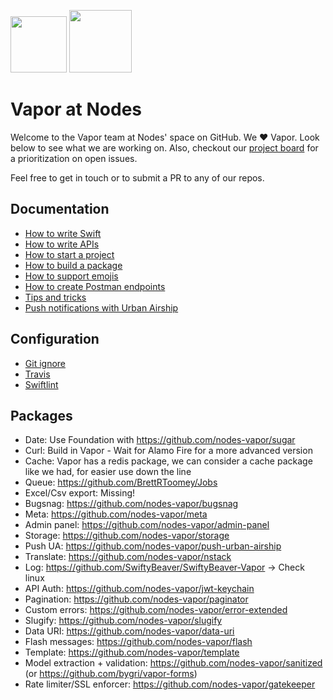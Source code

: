 <img src="https://raw.githubusercontent.com/nodes-vapor/readme/master/Assets/nodeslogo.png" width="90"/> <img src="https://raw.githubusercontent.com/nodes-vapor/readme/master/Assets/vaporlogo.png" width="100"/>

# Vapor at Nodes

Welcome to the Vapor team at Nodes' space on GitHub. We ❤️ Vapor. Look below to see what we are working on. Also, checkout our [project board](https://github.com/nodes-vapor/readme/projects/1) for a prioritization on open issues.

Feel free to get in touch or to submit a PR to any of our repos.

## Documentation

- [How to write Swift](https://github.com/nodes-vapor/readme/blob/master/Documentation/guide-how-to-write-swift.md)
- [How to write APIs](https://github.com/nodes-vapor/readme/blob/master/Documentation/how-to-write-apis.md)
- [How to start a project](https://github.com/nodes-vapor/readme/blob/master/Documentation/how-to-start-a-project.md)
- [How to build a package](https://github.com/nodes-vapor/readme/blob/master/Documentation/how-to-build-a-package.md)
- [How to support emojis](https://github.com/nodes-vapor/readme/blob/master/Documentation/how-to-support-emojis.md)
- [How to create Postman endpoints](https://github.com/nodes-vapor/readme/blob/master/Documentation/how-to-create-postman-endpoints.md)
- [Tips and tricks](https://github.com/nodes-vapor/readme/blob/master/Documentation/tips-and-tricks.md)
- [Push notifications with Urban Airship](https://github.com/nodes-vapor/readme/blob/master/Documentation/how-to-urban-airship-push.md)

## Configuration

- [Git ignore](https://github.com/nodes-vapor/readme/blob/master/Configuration/.gitignore)
- [Travis](https://github.com/nodes-vapor/readme/blob/master/Configuration/.travis.yml)
- [Swiftlint](https://github.com/nodes-vapor/readme/blob/master/Configuration/.swiftlint.yml)

## Packages

- Date: Use Foundation with https://github.com/nodes-vapor/sugar
- Curl: Build in Vapor - Wait for Alamo Fire for a more advanced version
- Cache: Vapor has a redis package, we can consider a cache package like we had, for easier use down the line
- Queue: https://github.com/BrettRToomey/Jobs
- Excel/Csv export: Missing!
- Bugsnag: https://github.com/nodes-vapor/bugsnag
- Meta: https://github.com/nodes-vapor/meta
- Admin panel: https://github.com/nodes-vapor/admin-panel
- Storage: https://github.com/nodes-vapor/storage
- Push UA: https://github.com/nodes-vapor/push-urban-airship
- Translate: https://github.com/nodes-vapor/nstack
- Log: https://github.com/SwiftyBeaver/SwiftyBeaver-Vapor -> Check linux
- API Auth: https://github.com/nodes-vapor/jwt-keychain
- Pagination: https://github.com/nodes-vapor/paginator
- Custom errors: https://github.com/nodes-vapor/error-extended
- Slugify: https://github.com/nodes-vapor/slugify
- Data URI: https://github.com/nodes-vapor/data-uri
- Flash messages: https://github.com/nodes-vapor/flash
- Template: https://github.com/nodes-vapor/template
- Model extraction + validation: https://github.com/nodes-vapor/sanitized (or https://github.com/bygri/vapor-forms)
- Rate limiter/SSL enforcer: https://github.com/nodes-vapor/gatekeeper
